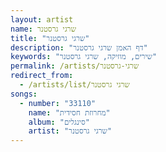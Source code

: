 ```yaml
---
layout: artist
name: שרגי גרסטנר
title: "שרגי גרסטנר"
description: "דף האמן שרגי גרסטנר"
keywords: "שירים, מוזיקה, שרגי גרסטנר"
permalink: /artists/שרגי-גרסטנר
redirect_from:
  - /artists/list/שרגי גרסטנר
songs:
  - number: "33110"
    name: "מחרוזת חסידית"
    album: "סינגלים"
    artist: "שרגי גרסטנר"
---
```

